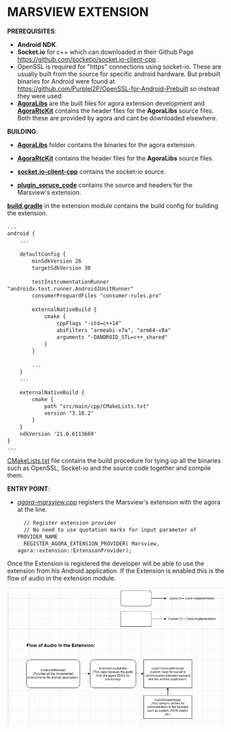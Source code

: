 # MARSVIEW EXTENSION

**PREREQUISITES**: 

- **Android NDK**.
- **Socket.io** for c++ which can downloaded in their Github Page https://github.com/socketio/socket.io-client-cpp .
- OpenSSL is required for "https" connections using socket-io. These are usually built from the source for specific android hardware. But prebuilt binaries for Android were found at https://github.com/PurpleI2P/OpenSSL-for-Android-Prebuilt so instead they were used.
- [**AgoraLibs**](./src/main/agoraLibs) are the built files for agora extension development and [**AgoraRtcKit**](./src/main/cpp/AgoraRtcKit) contains the header files for the **AgoraLibs** source files. Both these are provided by agora and cant be downloaded elsewhere.



**BUILDING**:

- [**AgoraLibs**](./src/main/agoraLibs) folder contains the binaries for the agora extension. 

- [**AgoraRtcKit**](./src/main/cpp/AgoraRtcKit) contains the header files for the **AgoraLibs** source files.
  
- [**socket.io-client-cpp**](./src/main/cpp/socket.io-client-cpp) contains the socket-io source.

- [**plugin_soruce_code**](./src/main/cpp/plugin_source_code) contains the source and headers for the Marsview's extension.

[**build.gradle**](./build.gradle) in the extension module contains the build config for building the extension.

    ...
    android {
        ...

        defaultConfig {
            minSdkVersion 26
            targetSdkVersion 30

            testInstrumentationRunner "androidx.test.runner.AndroidJUnitRunner"
            consumerProguardFiles "consumer-rules.pro"

            externalNativeBuild {
                cmake {
                    cppFlags "-std=c++14"
                    abiFilters "armeabi-v7a", "arm64-v8a"
                    arguments "-DANDROID_STL=c++_shared"
                }
            }

            ...
        }
        ...

        externalNativeBuild {
            cmake {
                path "src/main/cpp/CMakeLists.txt"
                version "3.10.2"
            }
        }
        ndkVersion '21.0.6113669'
    }
    ...

[CMakeLists.txt](./src/main/cpp/CMakeLists.txt) file contains the build procedure for tying up all the binaries such as OpenSSL, Socket-io and the source code together and compile them.

**ENTRY POINT**: 
- [*agora-marsview.cpp*](src/main/cpp/agora-marsview.cpp) registers the Marsview's extension with the agora at the line. 


        // Register extension provider
        // No need to use quotation marks for input parameter of PROVIDER_NAME
        REGISTER_AGORA_EXTENSION_PROVIDER( Marsview, agora::extension::ExtensionProvider);

Once the Extension is registered the developer will be able to use the extension from his Android application. If the Extension is enabled this is the flow of audio in the extension module.

![flow](../docs/README%20images/../README%20images/audio_flow.png)
